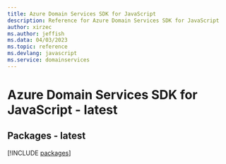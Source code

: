 ```yaml
---
title: Azure Domain Services SDK for JavaScript
description: Reference for Azure Domain Services SDK for JavaScript
author: xirzec
ms.author: jeffish
ms.data: 04/03/2023
ms.topic: reference
ms.devlang: javascript
ms.service: domainservices
---
```

# Azure Domain Services SDK for JavaScript - latest
## Packages - latest
[!INCLUDE [packages](domain-services-index.md)]